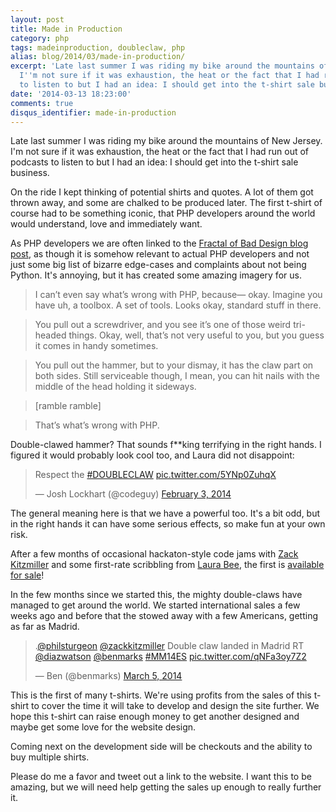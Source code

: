 ```yaml
---
layout: post
title: Made in Production
category: php
tags: madeinproduction, doubleclaw, php
alias: blog/2014/03/made-in-production/
excerpt: 'Late last summer I was riding my bike around the mountains of New Jersey.
  I''m not sure if it was exhaustion, the heat or the fact that I had run out of podcasts
  to listen to but I had an idea: I should get into the t-shirt sale business.'
date: '2014-03-13 18:23:00'
comments: true
disqus_identifier: made-in-production
---
```


Late last summer I was riding my bike around the mountains of New Jersey. I'm not sure if it was exhaustion, the heat or the fact that I had run out of podcasts to listen to but I had an idea: I should get into the t-shirt sale business.

On the ride I kept thinking of potential shirts and quotes. A lot of them got thrown away, and some are chalked to be produced later. The first t-shirt of course had to be something iconic, that PHP developers around the world would understand, love and immediately want. 

As PHP developers we are often linked to the [Fractal of Bad Design blog post](http://me.veekun.com/blog/2012/04/09/php-a-fractal-of-bad-design/), as though it is somehow relevant to actual PHP developers and not just some big list of bizarre edge-cases and complaints about not being Python. It's annoying, but it has created some amazing imagery for us.

> I can’t even say what’s wrong with PHP, because— okay. Imagine you have uh, a toolbox. A set of tools. Looks okay, standard stuff in there.

> You pull out a screwdriver, and you see it’s one of those weird tri-headed things. Okay, well, that’s not very useful to you, but you guess it comes in handy sometimes.

> You pull out the hammer, but to your dismay, it has the claw part on both sides. Still serviceable though, I mean, you can hit nails with the middle of the head holding it sideways.

> [ramble ramble]

> That’s what’s wrong with PHP.

Double-clawed hammer? That sounds f**king terrifying in the right hands. I figured it would probably look cool too, and Laura did not disappoint:

<blockquote class="twitter-tweet" lang="en"><p>Respect the <a href="https://twitter.com/search?q=%23DOUBLECLAW&amp;src=hash">#DOUBLECLAW</a> <a href="http://t.co/5YNp0ZuhqX">pic.twitter.com/5YNp0ZuhqX</a></p>&mdash; Josh Lockhart (@codeguy) <a href="https://twitter.com/codeguy/statuses/430446415588765696">February 3, 2014</a></blockquote>
<script async src="//platform.twitter.com/widgets.js" charset="utf-8"></script>

The general meaning here is that we have a powerful too. It's a bit odd, but in the right hands it can have some serious effects, so make fun at your own risk.

After a few months of occasional hackaton-style code jams with [Zack Kitzmiller](http://twitter.com/zackkitzmiller) and some first-rate scribbling from [Laura Bee](http://twitter.com/LauRARbee), the first is [available for sale](https://www.madeinproduction.com/)!

In the few months since we started this, the mighty double-claws have managed to get around the world. We started international sales a few weeks ago and before that the stowed away with a few Americans, getting as far as Madrid.

<blockquote class="twitter-tweet" data-conversation="none" lang="en"><p>.<a href="https://twitter.com/philsturgeon">@philsturgeon</a> <a href="https://twitter.com/zackkitzmiller">@zackkitzmiller</a> Double claw landed in Madrid RT <a href="https://twitter.com/diazwatson">@diazwatson</a> <a href="https://twitter.com/benmarks">@benmarks</a> <a href="https://twitter.com/search?q=%23MM14ES&amp;src=hash">#MM14ES</a> <a href="http://t.co/qNFa3oy7Z2">pic.twitter.com/qNFa3oy7Z2</a></p>&mdash; Ben (@benmarks) <a href="https://twitter.com/benmarks/statuses/441196097105838080">March 5, 2014</a></blockquote>
<script async src="//platform.twitter.com/widgets.js" charset="utf-8"></script>

This is the first of many t-shirts. We're using profits from the sales of this t-shirt to cover the time it will take to develop and design the site further. We hope this t-shirt can raise enough money to get another designed and maybe get some love for the website design. 

Coming next on the development side will be checkouts and the ability to buy multiple shirts. 

Please do me a favor and tweet out a link to the website. I want this to be amazing, but we will need help getting the sales up enough to really further it.
